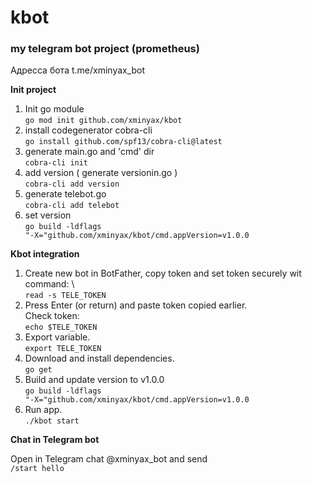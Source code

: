 # kbot
### my telegram bot project (prometheus)
Адресса бота t.me/xminyax_bot

**Init project**
1. Init go module \
<code>go mod init github.com/xminyax/kbot</code>
2. install codegenerator cobra-cli \
<code>go install github.com/spf13/cobra-cli@latest</code>
3. generate main.go and 'cmd' dir \
<code>cobra-cli init</code>
4. add version ( generate versionin.go ) \
<code>cobra-cli add version</code>
5. generate telebot.go \
<code>cobra-cli add telebot</code>
6. set version \
<code>go build -ldflags "-X="github.com/xminyax/kbot/cmd.appVersion=v1.0.0</code>

**Kbot integration**

1. Create new bot in BotFather, copy token and set token securely wit command: \     
<code>read -s TELE_TOKEN</code>
2. Press Enter (or return) and paste token copied earlier. \
Check token: \
<code>echo $TELE_TOKEN</code>
3. Export variable. \
<code>export TELE_TOKEN</code>
4. Download and install dependencies. \
<code>go get</code>
5. Build and update version to v1.0.0 \
<code>go build -ldflags "-X="github.com/xminyax/kbot/cmd.appVersion=v1.0.0</code>
6. Run app. \
<code>./kbot start</code>

**Chat in Telegram bot**

Open in Telegram chat @xminyax_bot and send \
<code>/start hello</code>

